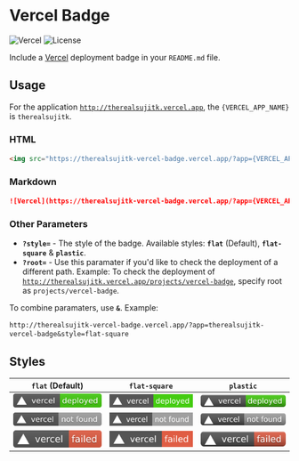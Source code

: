 # Vercel Badge

![Vercel](http://therealsujitk-vercel-badge.vercel.app/?app=therealsujitk-vercel-badge) ![License](https://img.shields.io/badge/license-MIT-blue)

Include a [Vercel](http://vercel.com) deployment badge in your `README.md` file.

## Usage

For the application [`http://therealsujitk.vercel.app`](http://therealsujitk.vercel.app), the `{VERCEL_APP_NAME}` is `therealsujitk`.

### HTML

```html
<img src="https://therealsujitk-vercel-badge.vercel.app/?app={VERCEL_APP_NAME}" />
```

### Markdown

```markdown
![Vercel](https://therealsujitk-vercel-badge.vercel.app/?app={VERCEL_APP_NAME})
```

### Other Parameters

- **`?style=`** - The style of the badge. Available styles: **`flat`** (Default), **`flat-square`** & **`plastic`**.
- **`?root=`** - Use this paramater if you'd like to check the deployment of a different path. Example: To check the deployment of [`http://therealsujitk.vercel.app/projects/vercel-badge`](http://therealsujitk.vercel.app/projects/vercel-badge), specify root as `projects/vercel-badge`.

To combine paramaters, use **`&`**. Example:

```http
http://therealsujitk-vercel-badge.vercel.app/?app=therealsujitk-vercel-badge&style=flat-square
```

## Styles

| `flat` (Default) | `flat-square` | `plastic` |
| ---------------- | ------------- | --------- |
| ![Vercel](/public/assets/images/vercel-deployed-flat.svg) | ![Vercel](/public/assets/images/vercel-deployed-flat-square.svg) | ![Vercel](/public/assets/images/vercel-deployed-plastic.svg) |
| ![Vercel](/public/assets/images/vercel-not-found-flat.svg) | ![Vercel](/public/assets/images/vercel-not-found-flat-square.svg) | ![Vercel](/public/assets/images/vercel-not-found-plastic.svg) |
| ![Vercel](/public/assets/images/vercel-failed-flat.svg) | ![Vercel](/public/assets/images/vercel-failed-flat-square.svg) | ![Vercel](/public/assets/images/vercel-failed-plastic.svg) |
